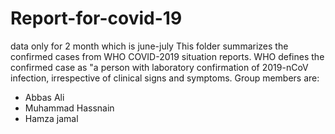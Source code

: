 # Report-for-covid-19
data only for 2 month which is june-july
This folder summarizes the confirmed cases from WHO COVID-2019 situation reports. WHO defines the confirmed case as "a person with laboratory confirmation of 2019-nCoV infection, irrespective of clinical signs and symptoms.
Group members are:
* Abbas Ali
* Muhammad Hassnain
* Hamza jamal
